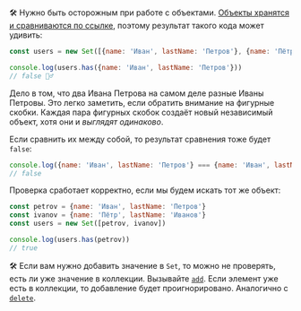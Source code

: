 🛠 Нужно быть осторожным при работе с объектами. [Объекты хранятся и сравниваются по ссылке](/js/ref-type-vs-value-type), поэтому результат такого кода может удивить:

```js
const users = new Set([{name: 'Иван', lastName: 'Петров'}, {name: 'Пётр', lastName: 'Иванов'}])

console.log(users.has({name: 'Иван', lastName: 'Петров'}))
// false 🤷‍♂️
```

Дело в том, что два Ивана Петрова на самом деле разные Иваны Петровы. Это легко заметить, если обратить внимание на фигурные скобки. Каждая пара фигурных скобок создаёт новый независимый объект, хотя они и _выглядят одинаково_.

Если сравнить их между собой, то результат сравнения тоже будет `false`:

```js
console.log({name: 'Иван', lastName: 'Петров'} === {name: 'Иван', lastName: 'Петров'})
// false
```

Проверка сработает корректно, если мы будем искать тот же объект:

```js
const petrov = {name: 'Иван', lastName: 'Петров'}
const ivanov = {name: 'Пётр', lastName: 'Иванов'}
const users = new Set([petrov, ivanov])

console.log(users.has(petrov))
// true
```

🛠 Если вам нужно добавить значение в `Set`, то можно не проверять, есть ли уже значение в коллекции. Вызывайте [`add`](/js/set-add). Если элемент уже есть в коллекции, то добавление будет проигнорировано. Аналогично с [`delete`](/js/set-delete).
